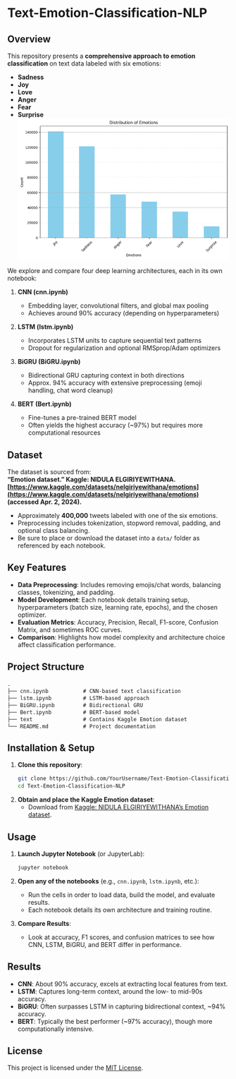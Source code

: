 # Text-Emotion-Classification-NLP

## Overview
This repository presents a **comprehensive approach to emotion classification** on text data labeled with six emotions:
- **Sadness**
- **Joy**
- **Love**
- **Anger**
- **Fear**
- **Surprise**
![Emotion Distribution](emo_dis.png)

We explore and compare four deep learning architectures, each in its own notebook:
1. **CNN (cnn.ipynb)**  
   - Embedding layer, convolutional filters, and global max pooling  
   - Achieves around 90% accuracy (depending on hyperparameters)

2. **LSTM (lstm.ipynb)**  
   - Incorporates LSTM units to capture sequential text patterns  
   - Dropout for regularization and optional RMSprop/Adam optimizers

3. **BiGRU (BiGRU.ipynb)**  
   - Bidirectional GRU capturing context in both directions  
   - Approx. 94% accuracy with extensive preprocessing (emoji handling, chat word cleanup)

4. **BERT (Bert.ipynb)**  
   - Fine-tunes a pre-trained BERT model  
   - Often yields the highest accuracy (~97%) but requires more computational resources

## Dataset
The dataset is sourced from:  
**“Emotion dataset.” Kaggle: NIDULA ELGIRIYEWITHANA. [https://www.kaggle.com/datasets/nelgiriyewithana/emotions](https://www.kaggle.com/datasets/nelgiriyewithana/emotions) (accessed Apr. 2, 2024).**

- Approximately **400,000** tweets labeled with one of the six emotions.  
- Preprocessing includes tokenization, stopword removal, padding, and optional class balancing.  
- Be sure to place or download the dataset into a `data/` folder as referenced by each notebook.

## Key Features
- **Data Preprocessing**: Includes removing emojis/chat words, balancing classes, tokenizing, and padding.  
- **Model Development**: Each notebook details training setup, hyperparameters (batch size, learning rate, epochs), and the chosen optimizer.  
- **Evaluation Metrics**: Accuracy, Precision, Recall, F1-score, Confusion Matrix, and sometimes ROC curves.  
- **Comparison**: Highlights how model complexity and architecture choice affect classification performance.

## Project Structure
```
.
├── cnn.ipynb           # CNN-based text classification
├── lstm.ipynb          # LSTM-based approach
├── BiGRU.ipynb         # Bidirectional GRU
├── Bert.ipynb          # BERT-based model
├── text                # Contains Kaggle Emotion dataset 
└── README.md           # Project documentation
```

## Installation & Setup
1. **Clone this repository**:
   ```bash
   git clone https://github.com/YourUsername/Text-Emotion-Classification-NLP.git
   cd Text-Emotion-Classification-NLP
   ```
2. **Obtain and place the Kaggle Emotion dataset**:
   - Download from [Kaggle: NIDULA ELGIRIYEWITHANA’s Emotion dataset](https://www.kaggle.com/datasets/nelgiriyewithana/emotions).

## Usage
1. **Launch Jupyter Notebook** (or JupyterLab):
   ```bash
   jupyter notebook
   ```
2. **Open any of the notebooks** (e.g., `cnn.ipynb`, `lstm.ipynb`, etc.):
   - Run the cells in order to load data, build the model, and evaluate results.
   - Each notebook details its own architecture and training routine.

3. **Compare Results**:
   - Look at accuracy, F1 scores, and confusion matrices to see how CNN, LSTM, BiGRU, and BERT differ in performance.

## Results
- **CNN**: About 90% accuracy, excels at extracting local features from text.  
- **LSTM**: Captures long-term context, around the low- to mid-90s accuracy.  
- **BiGRU**: Often surpasses LSTM in capturing bidirectional context, ~94% accuracy.  
- **BERT**: Typically the best performer (~97% accuracy), though more computationally intensive.

## License
This project is licensed under the [MIT License](LICENSE).
